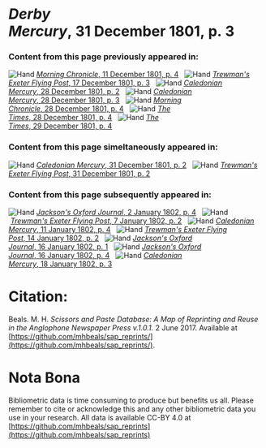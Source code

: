 # *Derby Mercury*, 31 December 1801, p. 3  
  
### Content from this page previously appeared in:  
![Hand](http://scissorsandpaste.net/wp-content/uploads/2017/06/smallhandpointer.png) [*Morning Chronicle*, 11 December 1801, p. 4](https://mhbeals.github.io/sap_html/Morning-Chronicle/Morning-Chronicle-11-December-1801-p-4)  
![Hand](http://scissorsandpaste.net/wp-content/uploads/2017/06/smallhandpointer.png) [*Trewman's Exeter Flying Post*, 17 December 1801, p. 3](https://mhbeals.github.io/sap_html/Trewman's-Exeter-Flying-Post/Trewman's-Exeter-Flying-Post-17-December-1801-p-3)  
![Hand](http://scissorsandpaste.net/wp-content/uploads/2017/06/smallhandpointer.png) [*Caledonian Mercury*, 28 December 1801, p. 2](https://mhbeals.github.io/sap_html/Caledonian-Mercury/Caledonian-Mercury-28-December-1801-p-2)  
![Hand](http://scissorsandpaste.net/wp-content/uploads/2017/06/smallhandpointer.png) [*Caledonian Mercury*, 28 December 1801, p. 3](https://mhbeals.github.io/sap_html/Caledonian-Mercury/Caledonian-Mercury-28-December-1801-p-3)  
![Hand](http://scissorsandpaste.net/wp-content/uploads/2017/06/smallhandpointer.png) [*Morning Chronicle*, 28 December 1801, p. 4](https://mhbeals.github.io/sap_html/Morning-Chronicle/Morning-Chronicle-28-December-1801-p-4)  
![Hand](http://scissorsandpaste.net/wp-content/uploads/2017/06/smallhandpointer.png) [*The Times*, 28 December 1801, p. 4](https://mhbeals.github.io/sap_html/The-Times/The-Times-28-December-1801-p-4)  
![Hand](http://scissorsandpaste.net/wp-content/uploads/2017/06/smallhandpointer.png) [*The Times*, 29 December 1801, p. 4](https://mhbeals.github.io/sap_html/The-Times/The-Times-29-December-1801-p-4)  
  
### Content from this page simeltaneously appeared in:  
![Hand](http://scissorsandpaste.net/wp-content/uploads/2017/06/smallhandpointer.png) [*Caledonian Mercury*, 31 December 1801, p. 2](https://mhbeals.github.io/sap_html/Caledonian-Mercury/Caledonian-Mercury-31-December-1801-p-2)  
![Hand](http://scissorsandpaste.net/wp-content/uploads/2017/06/smallhandpointer.png) [*Trewman's Exeter Flying Post*, 31 December 1801, p. 2](https://mhbeals.github.io/sap_html/Trewman's-Exeter-Flying-Post/Trewman's-Exeter-Flying-Post-31-December-1801-p-2)  
  
### Content from this page subsequently appeared in:  
![Hand](http://scissorsandpaste.net/wp-content/uploads/2017/06/smallhandpointer.png) [*Jackson's Oxford Journal*, 2 January 1802, p. 4](https://mhbeals.github.io/sap_html/Jackson's-Oxford-Journal/Jackson's-Oxford-Journal-2-January-1802-p-4)  
![Hand](http://scissorsandpaste.net/wp-content/uploads/2017/06/smallhandpointer.png) [*Trewman's Exeter Flying Post*, 7 January 1802, p. 2](https://mhbeals.github.io/sap_html/Trewman's-Exeter-Flying-Post/Trewman's-Exeter-Flying-Post-7-January-1802-p-2)  
![Hand](http://scissorsandpaste.net/wp-content/uploads/2017/06/smallhandpointer.png) [*Caledonian Mercury*, 11 January 1802, p. 4](https://mhbeals.github.io/sap_html/Caledonian-Mercury/Caledonian-Mercury-11-January-1802-p-4)  
![Hand](http://scissorsandpaste.net/wp-content/uploads/2017/06/smallhandpointer.png) [*Trewman's Exeter Flying Post*, 14 January 1802, p. 2](https://mhbeals.github.io/sap_html/Trewman's-Exeter-Flying-Post/Trewman's-Exeter-Flying-Post-14-January-1802-p-2)  
![Hand](http://scissorsandpaste.net/wp-content/uploads/2017/06/smallhandpointer.png) [*Jackson's Oxford Journal*, 16 January 1802, p. 1](https://mhbeals.github.io/sap_html/Jackson's-Oxford-Journal/Jackson's-Oxford-Journal-16-January-1802-p-1)  
![Hand](http://scissorsandpaste.net/wp-content/uploads/2017/06/smallhandpointer.png) [*Jackson's Oxford Journal*, 16 January 1802, p. 4](https://mhbeals.github.io/sap_html/Jackson's-Oxford-Journal/Jackson's-Oxford-Journal-16-January-1802-p-4)  
![Hand](http://scissorsandpaste.net/wp-content/uploads/2017/06/smallhandpointer.png) [*Caledonian Mercury*, 18 January 1802, p. 3](https://mhbeals.github.io/sap_html/Caledonian-Mercury/Caledonian-Mercury-18-January-1802-p-3)  


# Citation: 

Beals. M. H. *Scissors and Paste Database: A Map of Reprinting and Reuse in the Anglophone Newspaper Press v.1.0.1.* 2 June 2017. Available at [https://github.com/mhbeals/sap_reprints/](https://github.com/mhbeals/sap_reprints/). 

# Nota Bona

Bibliometric data is time consuming to produce but benefits us all. Please remember to cite or acknowledge this and any other bibliometric data you use in your research. All data is available CC-BY 4.0 at [https://github.com/mhbeals/sap_reprints](https://github.com/mhbeals/sap_reprints)